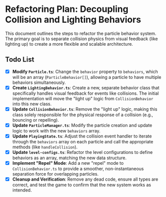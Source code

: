 # Refactoring Plan: Decoupling Collision and Lighting Behaviors

This document outlines the steps to refactor the particle behavior system. The primary goal is to separate collision physics from visual feedback (like lighting up) to create a more flexible and scalable architecture.

## Todo List

- [x] **Modify `Particle.ts`**: Change the `behavior` property to `behaviors`, which will be an array (`ParticleBehavior[]`), allowing a particle to have multiple behaviors simultaneously.
- [x] **Create `LightingBehavior.ts`**: Create a new, separate behavior class that specifically handles visual feedback for events like collisions. The initial implementation will move the "light up" logic from `CollisionBehavior` into this new class.
- [x] **Update `CollisionBehavior.ts`**: Remove the "light up" logic, making this class solely responsible for the physical response of a collision (e.g., bouncing or repelling).
- [x] **Update `ParticleManager.ts`**: Modify the particle creation and update logic to work with the new `behaviors` array.
- [x] **Update `PlayingState.ts`**: Adjust the collision event handler to iterate through the `behaviors` array on each particle and call the appropriate methods (like `handleCollision`).
- [x] **Update `level-configs.ts`**: Refactor the level configurations to define behaviors as an array, matching the new data structure.
- [x] **Implement "Repel" Mode**: Add a new "repel" mode to `CollisionBehavior.ts` to provide a smoother, non-instantaneous separation force for overlapping particles.
- [x] **Cleanup and Verification**: Remove any dead code, ensure all types are correct, and test the game to confirm that the new system works as intended.

